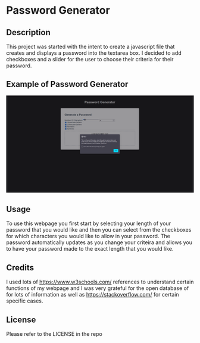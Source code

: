 # Password Generator

## Description

This project was started with the intent to create a javascript file that creates and displays a password into the textarea box. I decided to add checkboxes and a slider for the user to choose their criteria for their password. 

## Example of Password Generator

![Screenshot of top part of webpage](screenshot.png)

## Usage

To use this webpage you first start by selecting your length of your password that you would like and then you can select from the checkboxes for which characters you would like to allow in your password. The password automatically updates as you change your criteira and allows you to have your password made to the exact length that you would like.

## Credits

I used lots of https://www.w3schools.com/ references to understand certain functions of my webpage and I was very grateful for the open database of for lots of information as well as https://stackoverflow.com/ for certain specific cases.

## License

Please refer to the LICENSE in the repo
